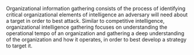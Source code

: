 Organizational information gathering consists of the process of identifying critical organizational elements of intelligence an adversary will need about a target in order to best attack.  Similar to competitive intelligence, organizational intelligence gathering focuses on understanding the operational tempo of an organization and gathering a deep understanding of the organization and how it operates, in order to best develop a strategy to target it.
